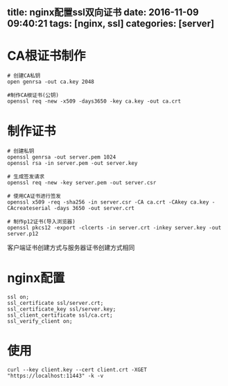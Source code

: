 title: nginx配置ssl双向证书
date: 2016-11-09 09:40:21
tags: [nginx, ssl]
categories: [server]
---

# CA根证书制作 #

```
# 创建CA私钥
open genrsa -out ca.key 2048

#制作CA根证书(公钥)
openssl req -new -x509 -days3650 -key ca.key -out ca.crt
```

# 制作证书 #

```
# 创建私钥
openssl genrsa -out server.pem 1024
openssl rsa -in server.pem -out server.key

# 生成签发请求
openssl req -new -key server.pem -out server.csr

# 使用CA证书进行签发
openssl x509 -req -sha256 -in server.csr -CA ca.crt -CAkey ca.key -CAcreateserial -days 3650 -out server.crt

# 制作p12证书(导入浏览器)
openssl pkcs12 -export -clcerts -in server.crt -inkey server.key -out server.p12
```

客户端证书创建方式与服务器证书创建方式相同

# nginx配置 #

```
ssl on;
ssl_certificate ssl/server.crt;
ssl_certificate_key ssl/server.key;
ssl_client_certificate ssl/ca.crt;
ssl_verify_client on;
```

# 使用 #
```
curl --key client.key --cert client.crt -XGET "https://localhost:11443" -k -v
